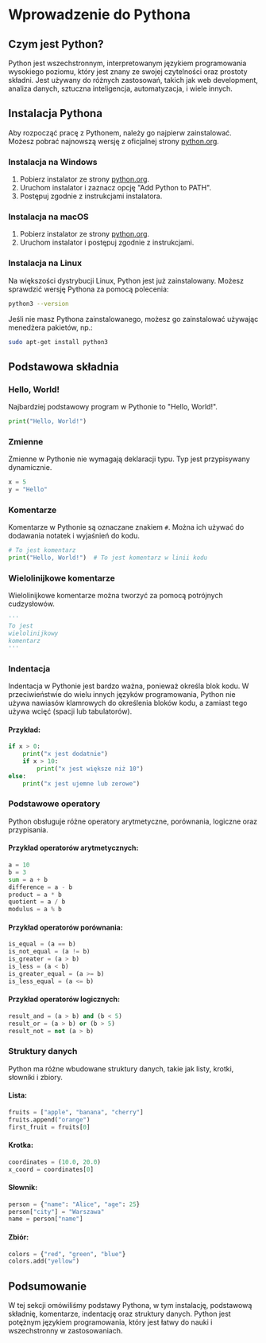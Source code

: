 
# Wprowadzenie do Pythona

## Czym jest Python?

Python jest wszechstronnym, interpretowanym językiem programowania wysokiego poziomu, który jest znany ze swojej czytelności oraz prostoty składni. Jest używany do różnych zastosowań, takich jak web development, analiza danych, sztuczna inteligencja, automatyzacja, i wiele innych.

## Instalacja Pythona

Aby rozpocząć pracę z Pythonem, należy go najpierw zainstalować. Możesz pobrać najnowszą wersję z oficjalnej strony [python.org](https://www.python.org/).

### Instalacja na Windows

1. Pobierz instalator ze strony [python.org](https://www.python.org/downloads/).
2. Uruchom instalator i zaznacz opcję "Add Python to PATH".
3. Postępuj zgodnie z instrukcjami instalatora.

### Instalacja na macOS

1. Pobierz instalator ze strony [python.org](https://www.python.org/downloads/).
2. Uruchom instalator i postępuj zgodnie z instrukcjami.

### Instalacja na Linux

Na większości dystrybucji Linux, Python jest już zainstalowany. Możesz sprawdzić wersję Pythona za pomocą polecenia:

```sh
python3 --version
```

Jeśli nie masz Pythona zainstalowanego, możesz go zainstalować używając menedżera pakietów, np.:

```sh
sudo apt-get install python3
```

## Podstawowa składnia

### Hello, World!

Najbardziej podstawowy program w Pythonie to "Hello, World!".

```python
print("Hello, World!")
```

### Zmienne

Zmienne w Pythonie nie wymagają deklaracji typu. Typ jest przypisywany dynamicznie.

```python
x = 5
y = "Hello"
```

### Komentarze

Komentarze w Pythonie są oznaczane znakiem `#`. Można ich używać do dodawania notatek i wyjaśnień do kodu.

```python
# To jest komentarz
print("Hello, World!")  # To jest komentarz w linii kodu
```

### Wielolinijkowe komentarze

Wielolinijkowe komentarze można tworzyć za pomocą potrójnych cudzysłowów.

```python
'''
To jest
wielolinijkowy
komentarz
'''
```

### Indentacja

Indentacja w Pythonie jest bardzo ważna, ponieważ określa blok kodu. W przeciwieństwie do wielu innych języków programowania, Python nie używa nawiasów klamrowych do określenia bloków kodu, a zamiast tego używa wcięć (spacji lub tabulatorów).

#### Przykład:

```python
if x > 0:
    print("x jest dodatnie")
    if x > 10:
        print("x jest większe niż 10")
else:
    print("x jest ujemne lub zerowe")
```

### Podstawowe operatory

Python obsługuje różne operatory arytmetyczne, porównania, logiczne oraz przypisania.

#### Przykład operatorów arytmetycznych:

```python
a = 10
b = 3
sum = a + b
difference = a - b
product = a * b
quotient = a / b
modulus = a % b
```

#### Przykład operatorów porównania:

```python
is_equal = (a == b)
is_not_equal = (a != b)
is_greater = (a > b)
is_less = (a < b)
is_greater_equal = (a >= b)
is_less_equal = (a <= b)
```

#### Przykład operatorów logicznych:

```python
result_and = (a > b) and (b < 5)
result_or = (a > b) or (b > 5)
result_not = not (a > b)
```

### Struktury danych

Python ma różne wbudowane struktury danych, takie jak listy, krotki, słowniki i zbiory.

#### Lista:

```python
fruits = ["apple", "banana", "cherry"]
fruits.append("orange")
first_fruit = fruits[0]
```

#### Krotka:

```python
coordinates = (10.0, 20.0)
x_coord = coordinates[0]
```

#### Słownik:

```python
person = {"name": "Alice", "age": 25}
person["city"] = "Warszawa"
name = person["name"]
```

#### Zbiór:

```python
colors = {"red", "green", "blue"}
colors.add("yellow")
```

## Podsumowanie

W tej sekcji omówiliśmy podstawy Pythona, w tym instalację, podstawową składnię, komentarze, indentację oraz struktury danych. Python jest potężnym językiem programowania, który jest łatwy do nauki i wszechstronny w zastosowaniach.
